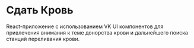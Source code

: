 # Сдать Кровь

React-приложение с использованием VK UI компонентов для привлечения внимания
к теме донорства крови и дальнейшего поиска станций переливания крови.
